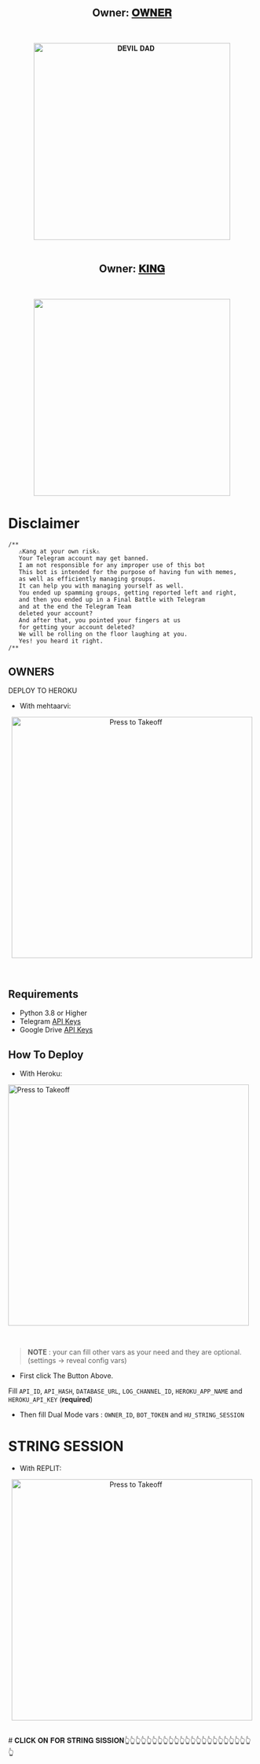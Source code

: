 <h2 align="center"><b>Owner: <a href="https://t.me/YOUR_DEVIL_DAD">𝐎𝐖𝐍𝐄𝐑</a></b></h2>
<br>
<p align="center">
   <a href="https://github.com/kkverma25/HIT-MEN-MUSIC"><img src="https://telegra.ph/file/b8d57f812c53fc955853f.jpg" alt="𝐃𝐄𝐕𝐈𝐋 𝐃𝐀𝐃" width=400px></a>
   <br>
   <br>
</p>
<h2 align="center"><b>Owner: <a href="https://t.me/YOUR_DEVIL_DAD">𝐊𝐈𝐍𝐆</a></b></h2>
<br>
<p align="center">
    <a href="https://t.me/world_wide_chattt"><img src="https://img.shields.io/badge/CHAT GROUP%20-ARVI--%F0%9D%91%BF-green?&logo=telegram&style=social" width=400px></a></p>

# Disclaimer


```
/**
   ⚠️Kang at your own risk⚠️          
   Your Telegram account may get banned.
   I am not responsible for any improper use of this bot
   This bot is intended for the purpose of having fun with memes,
   as well as efficiently managing groups.
   It can help you with managing yourself as well.
   You ended up spamming groups, getting reported left and right,
   and then you ended up in a Final Battle with Telegram
   and at the end the Telegram Team
   deleted your account?
   And after that, you pointed your fingers at us
   for getting your account deleted?
   We will be rolling on the floor laughing at you.
   Yes! you heard it right.
/**
```
## OWNERS

DEPLOY TO HEROKU
* With mehtaarvi:
<p align="center">
   <a href = "https://t.me/YOUR_DEVIL_DAD"><img src="https://telegra.ph/file/c129125f295b933263460.jpg" alt="Press to Takeoff" width="490px"></a>
</p>
<br>


 ## Requirements 
* Python 3.8 or Higher
* Telegram [API Keys](https://my.telegram.org/apps)
* Google Drive [API Keys](https://console.developers.google.com/)

   
##   How To Deploy 

* With Heroku:

<p align="center">

   <a href = "https://heroku.com/deploy?template=https://github.com/kkverma25/HIT-MEN-MUSIC"><img src="https://telegra.ph/file/f6a2aa17304bc088c5f4b.jpg" alt="Press to Takeoff" width="490px"></a>

</p>

<br>

 > **NOTE** : your can fill other vars as your need and they are optional. (settings -> reveal config vars)

* First click The Button Above.
  
Fill `API_ID`, `API_HASH`, `DATABASE_URL`, `LOG_CHANNEL_ID`, `HEROKU_APP_NAME` and `HEROKU_API_KEY` (**required**)

* Then fill Dual Mode vars : `OWNER_ID`, `BOT_TOKEN` and `HU_STRING_SESSION`

# STRING SESSION
* With REPLIT:
<p align="center">
   <a href = "https://repl.it/@SpEcHiDe/GenerateStringSession"><img src="https://telegra.ph/file/e49eb57ea36f724a6fc06.jpg" alt="Press to Takeoff" width="490px"></a>
</p>
<br>
# 𝐂𝐋𝐈𝐂𝐊 𝐎𝐍 𝐅𝐎𝐑 𝐒𝐓𝐑𝐈𝐍𝐆 𝐒𝐈𝐒𝐒𝐈𝐎𝐍👆👆👆👆👆👆👆👆👆👆👆👆👆👆👆👆👆👆👆👆👆👆👆👆
